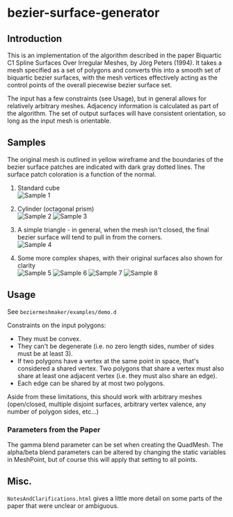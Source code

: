 # bezier-surface-generator
## Introduction
This is an implementation of the algorithm described in the paper Biquartic C1 Spline Surfaces Over Irregular Meshes, by Jörg Peters (1994).  It takes a mesh specified as a set of polygons and converts this into a smooth set of biquartic bezier surfaces, with the mesh vertices effectively acting as the control points of the overall piecewise bezier surface set.

The input has a few constraints (see Usage), but in general allows for relatively arbitrary meshes.  Adjacency information is calculated as part of the algorithm.  The set of output surfaces will have consistent orientation, so long as the input mesh is orientable.

## Samples
The original mesh is outlined in yellow wireframe and the boundaries of the bezier surface patches are indicated with dark gray dotted lines.  The surface patch coloration is a function of the normal.

1. Standard cube<br/>
![Sample 1](https://i.imgur.com/yxmUtIV.png)

2. Cylinder (octagonal prism)<br/>
![Sample 2](https://i.imgur.com/8WMD5fg.png)
![Sample 3](https://i.imgur.com/OQH11aI.png)

3. A simple triangle - in general, when the mesh isn't closed, the final bezier surface will tend to pull in from the corners.<br/>
![Sample 4](https://i.imgur.com/AyB565g.png)

4. Some more complex shapes, with their original surfaces also shown for clarity<br/>
![Sample 5](https://i.imgur.com/DRwagfF.png)
![Sample 6](https://i.imgur.com/mzn3rIi.png)
![Sample 7](https://i.imgur.com/WvWSto5.png)
![Sample 8](https://i.imgur.com/WSJsiPl.png)

## Usage
See `beziermeshmaker/examples/demo.d`

Constraints on the input polygons:
* They must be convex.
* They can't be degenerate (i.e. no zero length sides, number of sides must be at least 3).
* If two polygons have a vertex at the same point in space, that's considered a shared vertex.  Two polygons that share a vertex must also share at least one adjacent vertex (i.e. they must also share an edge).
* Each edge can be shared by at most two polygons.

Aside from these limitations, this should work with arbitrary meshes (open/closed, multiple disjoint surfaces, arbitrary vertex valence, any number of polygon sides, etc...)

### Parameters from the Paper
The gamma blend parameter can be set when creating the QuadMesh.  The alpha/beta blend parameters can be altered by changing the static variables in MeshPoint, but of course this will apply that setting to all points.

## Misc.
`NotesAndClarifications.html` gives a little more detail on some parts of the paper that were unclear or ambiguous.
